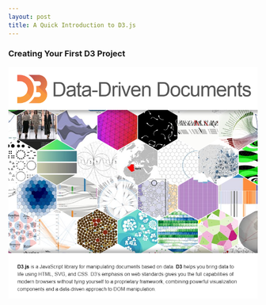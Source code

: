 ```yaml
---
layout: post
title: A Quick Introduction to D3.js
---
```


<h3>Creating Your First D3 Project</h3>

![D3 Image](D3screenshot.png)
